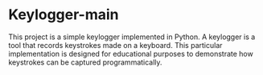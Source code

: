 # Keylogger-main
This project is a simple keylogger implemented in Python. A keylogger is a tool that records keystrokes made on a keyboard. This particular implementation is designed for educational purposes to demonstrate how keystrokes can be captured programmatically.
